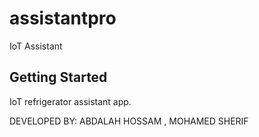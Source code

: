 # assistantpro

IoT Assistant

## Getting Started

IoT refrigerator assistant app.

DEVELOPED BY: ABDALAH HOSSAM ,
              MOHAMED SHERIF
